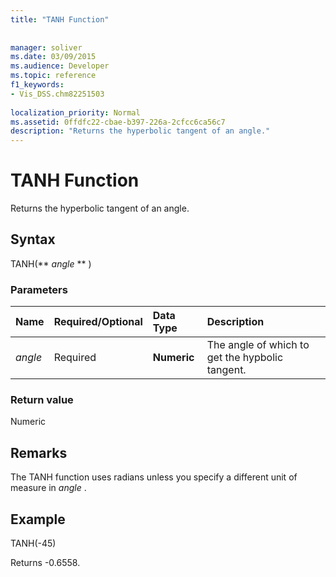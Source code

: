 ```yaml
---
title: "TANH Function"
 
 
manager: soliver
ms.date: 03/09/2015
ms.audience: Developer
ms.topic: reference
f1_keywords:
- Vis_DSS.chm82251503
 
localization_priority: Normal
ms.assetid: 0ffdfc22-cbae-b397-226a-2cfcc6ca56c7
description: "Returns the hyperbolic tangent of an angle."
---
```


# TANH Function

Returns the hyperbolic tangent of an angle. 
  
## Syntax

TANH(** *angle* ** ) 
  
### Parameters

|**Name**|**Required/Optional**|**Data Type**|**Description**|
|:-----|:-----|:-----|:-----|
| _angle_ <br/> |Required  <br/> |**Numeric** <br/> |The angle of which to get the hypbolic tangent.  <br/> |
   
### Return value

Numeric
  
## Remarks

The TANH function uses radians unless you specify a different unit of measure in  *angle*  . 
  
## Example

TANH(-45) 
  
Returns -0.6558. 
  

